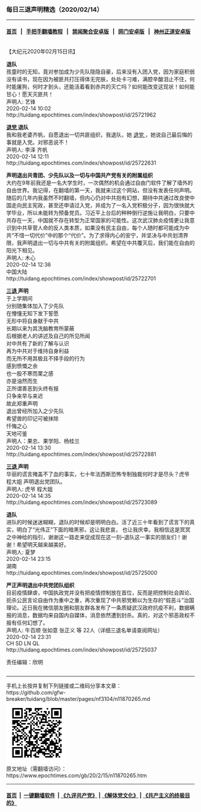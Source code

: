 ### 每日三退声明精选（2020/02/14）
------------------------

#### [首页](https://github.com/gfw-breaker/banned-news1/blob/master/README.md) &nbsp;&nbsp;|&nbsp;&nbsp; [手把手翻墙教程](https://github.com/gfw-breaker/guides/wiki) &nbsp;&nbsp;|&nbsp;&nbsp; [禁闻聚合安卓版](https://github.com/gfw-breaker/bn-android) &nbsp;&nbsp;|&nbsp;&nbsp; [网门安卓版](https://github.com/oGate2/oGate) &nbsp;&nbsp;|&nbsp;&nbsp; [神州正道安卓版](https://github.com/SzzdOgate/update) 



<div class="column" id="artbody" itemprop="articleBody">
 <!-- article content begin -->
 <p>
  【大纪元2020年02月15日讯】
 </p>
 <p>
  <strong>
   退队
  </strong>
  <br/>
  孩童时的无知，竟对参加成为少先队隐隐自豪，后来没有入团入党，因为家庭积弱没有读书，现在因为被匪共打压得体无完肤，处处卡刁难，满腔辛酸泪止不住，何时能屠狗，何时才到头，还能活着看到赤共的灭亡吗？如何能改变这现状！如何能甘心！愿天灭匪共！
  <br/>
  声明人: 艺锋
  <br/>
  2020-02-14 10:02
  <br/>
  http://tuidang.epochtimes.com/index/showpost/id/25721962
 </p>
 <p>
  <strong>
   <a href="https://www.epochtimes.com/gb/tag/%E9%80%80%E5%85%9A.html">
    退党
   </a>
   退队
  </strong>
  <br/>
  我和我老婆齐帆，自愿退出一切共匪组织，我退队，她
  <a href="https://www.epochtimes.com/gb/tag/%E9%80%80%E5%85%9A.html">
   退党
  </a>
  ，她说自己最后悔的事就是入党。对邪恶说不！
  <br/>
  声明人: 李泽 齐帆
  <br/>
  2020-02-14 12:11
  <br/>
  http://tuidang.epochtimes.com/index/showpost/id/25722631
 </p>
 <p>
  <strong>
   声明退出共青团、少先队以及一切与中国共产党有关的附属组织
  </strong>
  <br/>
  大约在9年前我还是一名大学生时，一次偶然的机会通过自由门软件了解了墙外的自由世界。我记得，在翻墙的第一天，我就来过这个网站，但没有发表任何声明。随后的几年内我虽然不时翻墙，但内心仍对中共抱有幻想，期待中共通过改良使中国走向民主宪政，甚至还申请过入党，并成为了一名入党积极分子，因为很快就大学毕业，所以未能转为预备党员。习近平上台后的种种倒行逆施让我明白，只要中共存在一天，中国就不存在转型为正常国家的可能性。这次武汉肺炎疫情更让我意识到中共草菅人命的反人类本质，如果没有民主自由，每个人随时都可能成为中共“不惜一切代价”中的那个“代价”。为了求得内心的安宁，并坚决与中共划清界限，我声明退出一切与中共有关的附属组织。希望在中共覆灭后，我们能在自由的阳光下相见。
  <br/>
  声明人: 木心
  <br/>
  2020-02-14 12:36
  <br/>
  中国大陆
  <br/>
  http://tuidang.epochtimes.com/index/showpost/id/25722701
 </p>
 <p>
  <strong>
   <a href="https://www.epochtimes.com/gb/tag/%E4%B8%89%E9%80%80.html">
    三退
   </a>
   声明
  </strong>
  <br/>
  于上学期间
  <br/>
  分别随集体加入了少先队
  <br/>
  在懵懂无知下发下誓愿
  <br/>
  无形中将自身献于中共
  <br/>
  长期以来为其洗脑教育所蒙蔽
  <br/>
  后根据老人的讲述及自己的所见所闻
  <br/>
  对中共有了新的了解与认识
  <br/>
  再为中共对于维持自身利益
  <br/>
  而无所不用其极且不择手段的行为
  <br/>
  感到愤慨之余
  <br/>
  也一股不寒而栗之感
  <br/>
  亦是油然而生
  <br/>
  正所谓善恶到头终有报
  <br/>
  只争来早与来迟
  <br/>
  故此郑重声明
  <br/>
  退出曾经所加入之少先队
  <br/>
  希望兽的印记可被抹除
  <br/>
  忏悔之心
  <br/>
  天地可鉴
  <br/>
  声明人：果忠、果学阳、杨桂兰
  <br/>
  2020-02-14 13:30
  <br/>
  http://tuidang.epochtimes.com/index/showpost/id/25722881
 </p>
 <p>
  <strong>
   <a href="https://www.epochtimes.com/gb/tag/%E4%B8%89%E9%80%80.html">
    三退
   </a>
   声明
  </strong>
  <br/>
  华丽的谎言掩盖不了血的事实，七十年法西斯恐怖专制独裁何时才是尽头？虎爷 程大姐 声明退出党团队。
  <br/>
  声明人: 虎爷 程大姐
  <br/>
  2020-02-14 14:35
  <br/>
  http://tuidang.epochtimes.com/index/showpost/id/25723089
 </p>
 <p>
  <strong>
   退队
  </strong>
  <br/>
  进队的时候迷迷糊糊，退队的时候却是明明白白。活了近三十年看到了谎言下的真实，明白了“光伟正”下面的暗黑邪，这让我悲哀， 也让我庆幸。我相信这是冥冥之中神给的指引，谢谢这一路走来促成现在这一刻–退队这一事实的朋友们！谢谢！希望明天越来越美好。
  <br/>
  声明人: 夏梦
  <br/>
  2020-02-14 23:15
  <br/>
  湖南
  <br/>
  http://tuidang.epochtimes.com/index/showpost/id/25725000
 </p>
 <p>
  <strong>
   严正声明退出中共党团队组织
  </strong>
  <br/>
  目前疫情肆虐，中国执政党并没有把疫情控制放在首位，反而是把控制社会舆论、扼杀公民言论自由作为重中之重，再次重现了中共邪党赖以为生存的“假恶斗”治国理论。近日我在微信朋友圈和朋友群各发布了一条质疑武汉政府抗疫不利，数据瞒报的消息，数据均来自国内自媒体，消息依然遭到封杀。真的，对这个邪恶政权不报有任何幻想了。
  <br/>
  声明人: 牛百顺 张如意 张正义 等 22人（详细三退名单请查阅网址）
  <br/>
  2020-02-14 23:31
  <br/>
  CH SD LN QL
  <br/>
  http://tuidang.epochtimes.com/index/showpost/id/25725037
 </p>
 <p>
  责任编辑：欣明
 </p>
 <!-- article content end -->
 <div id="below_article_ad">
  <div id="below_article_ad_inner">
  </div>
 </div>
</div>

<hr/>
手机上长按并复制下列链接或二维码分享本文章：<br/>
https://github.com/gfw-breaker/tuidang/blob/master/pages/nf3104/n11870265.md <br/>
<a href='https://github.com/gfw-breaker/tuidang/blob/master/pages/nf3104/n11870265.md'><img src='https://github.com/gfw-breaker/tuidang/blob/master/pages/nf3104/n11870265.md.png'/></a> <br/>
原文地址（需翻墙访问）：https://www.epochtimes.com/gb/20/2/15/n11870265.htm


------------------------
#### [首页](https://github.com/gfw-breaker/banned-news/blob/master/README.md) &nbsp;|&nbsp; [一键翻墙软件](https://github.com/gfw-breaker/nogfw/blob/master/README.md) &nbsp;| [《九评共产党》](https://github.com/gfw-breaker/9ping.md/blob/master/README.md#九评之一评共产党是什么) | [《解体党文化》](https://github.com/gfw-breaker/jtdwh.md/blob/master/README.md) | [《共产主义的终极目的》](https://github.com/gfw-breaker/gczydzjmd.md/blob/master/README.md)


<img src='http://gfw-breaker.win/tuidang/pages/nf3104/n11870265.md' width='0px' height='0px'/>